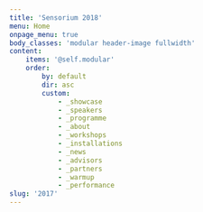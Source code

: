 ```yaml
---
title: 'Sensorium 2018'
menu: Home
onpage_menu: true
body_classes: 'modular header-image fullwidth'
content:
    items: '@self.modular'
    order:
        by: default
        dir: asc
        custom:
            - _showcase
            - _speakers
            - _programme
            - _about
            - _workshops
            - _installations
            - _news
            - _advisors
            - _partners
            - _warmup
            - _performance
slug: '2017'
---
```


